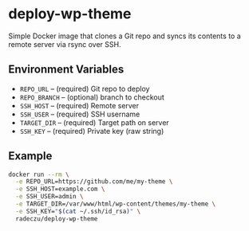 # deploy-wp-theme

Simple Docker image that clones a Git repo and syncs its contents to a remote server via rsync over SSH.

## Environment Variables

- `REPO_URL` – (required) Git repo to deploy
- `REPO_BRANCH` – (optional) branch to checkout
- `SSH_HOST` – (required) Remote server
- `SSH_USER` – (required) SSH username
- `TARGET_DIR` – (required) Target path on server
- `SSH_KEY` – (required) Private key (raw string)

## Example

```bash
docker run --rm \
  -e REPO_URL=https://github.com/me/my-theme \
  -e SSH_HOST=example.com \
  -e SSH_USER=admin \
  -e TARGET_DIR=/var/www/html/wp-content/themes/my-theme \
  -e SSH_KEY="$(cat ~/.ssh/id_rsa)" \
  radeczu/deploy-wp-theme